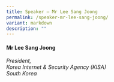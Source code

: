 ```yaml
---
title: Speaker – Mr Lee Sang Joong
permalink: /speaker-mr-lee-sang-joong/
variant: markdown
description: ""
---
```

#### **Mr Lee Sang Joong**

*President, <br> Korea Internet &amp; Security Agency (KISA)<br>South Korea*
